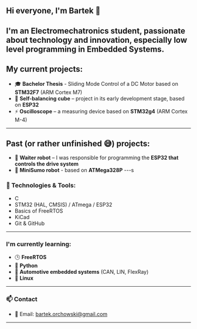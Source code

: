 ## Hi everyone, I'm Bartek 👋

I'm an Electromechatronics student, passionate about technology and innovation, especially low level programming in **Embedded Systems**. 
---

## My current projects:
- 🎓 **Bachelor Thesis** - Sliding Mode Control of a DC Motor based on **STM32F7** (ARM Cortex M7)
- 🧊 **Self-balancing cube** – project in its early development stage, based on **ESP32**
- ⚡ **Oscilloscope** – a measuring device based on **STM32g4** (ARM Cortex M-4)
---

## Past (or rather unfinished 😅) projects:
- 🤖 **Waiter robot** – I was responsible for programming the **ESP32 that controls the drive system**
- 🤖 **MiniSumo robot** - based on **ATMega328P**
---s

### 🔧 Technologies & Tools: 
- C 
- STM32 (HAL, CMSIS) / ATmega / ESP32
- Basics of FreeRTOS
- KiCad
- Git & GitHub
---

### I'm currently learning:
- 🕒 **FreeRTOS**
- 🐍 **Python**
- 🚗 **Automotive embedded systems** (CAN, LIN, FlexRay)
- 🐧 **Linux**
---

### 📫 Contact
- 📧 Email: bartek.orchowski@gmail.com
---
